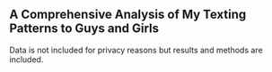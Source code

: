## A Comprehensive Analysis of My Texting Patterns to Guys and Girls

Data is not included for privacy reasons but results and methods are included.
